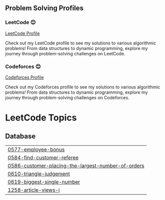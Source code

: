## Problem Solving Profiles

### LeetCode 😊
[LeetCode Profile](https://leetcode.com/u/cu2022Kogo/)
  
Check out my LeetCode profile to see my solutions to various algorithmic problems! From data structures to dynamic programming, explore my journey through problem-solving challenges on LeetCode.

### Codeforces 😊
[Codeforces Profile](https://codeforces.com/profile/saba.koguashvili)
  
Check out my Codeforces profile to see my solutions to various algorithmic problems! From data structures to dynamic programming, explore my journey through problem-solving challenges on Codeforces.

<!---LeetCode Topics Start-->
# LeetCode Topics
## Database
|  |
| ------- |
| [0577-employee-bonus](https://github.com/Kogo1616/ProblemSolving/tree/master/0577-employee-bonus) |
| [0584-find-customer-referee](https://github.com/Kogo1616/ProblemSolving/tree/master/0584-find-customer-referee) |
| [0586-customer-placing-the-largest-number-of-orders](https://github.com/Kogo1616/ProblemSolving/tree/master/0586-customer-placing-the-largest-number-of-orders) |
| [0610-triangle-judgement](https://github.com/Kogo1616/ProblemSolving/tree/master/0610-triangle-judgement) |
| [0619-biggest-single-number](https://github.com/Kogo1616/ProblemSolving/tree/master/0619-biggest-single-number) |
| [1258-article-views-i](https://github.com/Kogo1616/ProblemSolving/tree/master/1258-article-views-i) |
<!---LeetCode Topics End-->